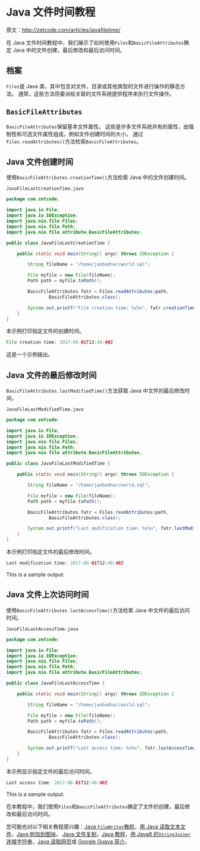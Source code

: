 # Java 文件时间教程

原文：http://zetcode.com/articles/javafiletime/

在 Java 文件时间教程中，我们展示了如何使用`Files`和`BasicFileAttributes`确定 Java 中的文件创建，最后修改和最后访问时间。

## 档案

`Files`是 Java 类，其中包含对文件，目录或其他类型的文件进行操作的静态方法。 通常，这些方法将委派给关联的文件系统提供程序来执行文件操作。

## `BasicFileAttributes`

`BasicFileAttributes`保留基本文件属性。 这些是许多文件系统共有的属性，由强制性和可选文件属性组成，例如文件创建时间的大小。 通过`Files.readAttributes()`方法检索`BasicFileAttributes`。

## Java 文件创建时间

使用`BasicFileAttributes.creationTime()`方法检索 Java 中的文件创建时间。

`JavaFileLastCreationTime.java`

```java
package com.zetcode;

import java.io.File;
import java.io.IOException;
import java.nio.file.Files;
import java.nio.file.Path;
import java.nio.file.attribute.BasicFileAttributes;

public class JavaFileLastCreationTime {

    public static void main(String[] args) throws IOException {

        String fileName = "/home/janbodnar/world.sql";

        File myfile = new File(fileName);
        Path path = myfile.toPath();

        BasicFileAttributes fatr = Files.readAttributes(path, 
                BasicFileAttributes.class);

        System.out.printf("File creation time: %s%n", fatr.creationTime());
    }
}

```

本示例打印指定文件的创建时间。

```java
File creation time: 2017-06-01T12:48:40Z

```

这是一个示例输出。

## Java 文件的最后修改时间

`BasicFileAttributes.lastModifiedTime()`方法获取 Java 中文件的最后修改时间。

`JavaFileLastModifiedTime.java`

```java
package com.zetcode;

import java.io.File;
import java.io.IOException;
import java.nio.file.Files;
import java.nio.file.Path;
import java.nio.file.attribute.BasicFileAttributes;

public class JavaFileLastModifiedTime {

    public static void main(String[] args) throws IOException {

        String fileName = "/home/janbodnar/world.sql";

        File myfile = new File(fileName);
        Path path = myfile.toPath();

        BasicFileAttributes fatr = Files.readAttributes(path,
                BasicFileAttributes.class);

        System.out.printf("Last modification time: %s%n", fatr.lastModifiedTime());
    }
}

```

本示例打印指定文件的最后修改时间。

```java
Last modification time: 2017-06-01T12:48:40Z

```

This is a sample output.

## Java 文件上次访问时间

使用`BasicFileAttributes.lastAccessTime()`方法检索 Java 中文件的最后访问时间。

`JavaFileLastAccessTime.java`

```java
package com.zetcode;

import java.io.File;
import java.io.IOException;
import java.nio.file.Files;
import java.nio.file.Path;
import java.nio.file.attribute.BasicFileAttributes;

public class JavaFileLastAccessTime {

    public static void main(String[] args) throws IOException {

        String fileName = "/home/janbodnar/world.sql";

        File myfile = new File(fileName);
        Path path = myfile.toPath();

        BasicFileAttributes fatr = Files.readAttributes(path,
                BasicFileAttributes.class);

        System.out.printf("Last access time: %s%n", fatr.lastAccessTime());        
    }
}

```

本示例显示指定文件的最后访问时间。

```java
Last access time: 2017-06-01T12:48:40Z

```

This is a sample output.

在本教程中，我们使用`Files`和`BasicFileAttributes`确定了文件的创建，最后修改和最后访问时间。

您可能也对以下相关教程感兴趣：[Java `FileWriter`教程](/java/filewriter/)，[用 Java 读取文本文件](/articles/javareadtext/)，[Java 附加到图块](/articles/javaappendtofile/)， [Java 文件复制](/java/copyfile/)，[Java 教程](/lang/java/)，[用 Java8 的`StringJoiner`连接字符串](/articles/java8stringjoiner/)，[Java 读取网页](/articles/javareadwebpage/)或 [Google Guava 简介](/articles/guava/)。